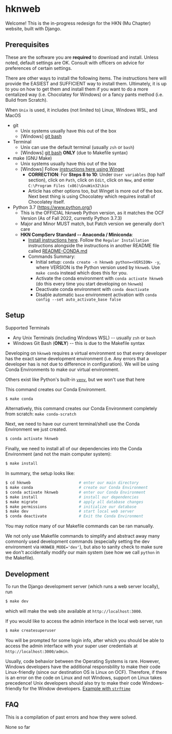 hknweb
======

Welcome! This is the in-progress redesign for the HKN (Mu Chapter) website, built with Django.

## Prerequisites
These are the software you are **required** to download and install. Unless noted, default settings are OK. Consult with officers on advice for preferences of certain settings.

There are other ways to install the following items. The instructions here will provide the EASIEST and SUFFICIENT way to install them. Ultimately, it is up to you on how to get them and install them if you want to do a more centalized way (i.e. Chocolatey for Windows) or a fancy pants method (i.e. Build from Scratch).

When `Unix` is used, it includes (not limited to) Linux, Windows WSL, and MacOS

* git
    * Unix systems usually have this out of the box
    * [Windows] [git bash](https://git-scm.com/downloads)
* Terminal
    * Unix can use the default terminal (usually `zsh` or `bash`)
    * [Windows] [git bash](https://git-scm.com/downloads) **ONLY** (due to Makefile syntax)
* make (GNU Make)
    * Unix systems usually have this out of the box
    * [Windows] Follow [instructions here using Winget](https://www.technewstoday.com/install-and-use-make-in-windows/#using-winget)
        * **CORRECTION**: For **Steps 8 to 10**: Under `User variables` (top half section), click on `Path`, click on `Edit`, click on `New`, and enter `C:\Program Files (x86)\GnuWin32\bin`
        * Article has other options too, but Winget is more out of the box. Next best thing is using Chocolatey which requires install of Chocolatey itself.
* Python 3.7 (https://www.python.org/)
    * This is the OFFICIAL hknweb Python version, as it matches the OCF Version (As of Fall 2022, currently Python 3.7.3)
    * Major and Minor MUST match, but Patch version we generally don't care
    * **HKN CompServ Standard -- Anaconda / Miniconda**:
        * [Install instructions here](https://conda.io/projects/conda/en/latest/user-guide/install/). Follow the `Regular Installation` instructions alongside the instructions in another README file called [README-CONDA.md](README-CONDA.md)
        * Commands Summary:
            * Initial setup: `conda create -n hknweb python=<VERSION> -y`, where VERSION is the Python version used by `hknweb`. Use `make conda` instead which does this for you.
            * Activate the conda environment with `conda activate hknweb` (do this every time you start developing on `hknweb`)
            * Deactivate conda environment with `conda deactivate`
            * Disable automatic `base` environment activation with `conda config --set auto_activate_base false`

## Setup

Supported Terminals
* Any Unix Terminals (including Windows WSL) -- usually `zsh` or `bash`
* Windows Git Bash (**ONLY**) -- this is due to the Makefile syntax

Developing on `hknweb` requires a virtual environment so that every developer has the exact same development environment (i.e. Any errors that a developer has is not due to difference in configuration). We will be using Conda Environments to make our virtual environment.

Others exist like Python's built-in [`venv`](https://docs.python.org/3/library/venv.html), but we won't use that here

This command creates our Conda Environment.
```sh
$ make conda
```

Alternatively, this command creates our Conda Environment completely from scratch: `make conda-scratch`

Next, we need to have our current terminal/shell use the Conda Environment we just created.
```sh
$ conda activate hknweb
```

Finally, we need to install all of our dependencies into the Conda Environment (and not the main computer system):
```sh
$ make install
```

In summary, the setup looks like:
```sh
$ cd hknweb                     # enter our main directory
$ make conda                    # create our Conda Environment
$ conda activate hknweb         # enter our Conda Environment
$ make install                  # install our dependencies
$ make migrate                  # apply all database changes
$ make permissions              # initialize our database
$ make dev                      # start local web server
$ conda deactivate              # Exit the Conda Environment
```

You may notice many of our Makefile commands can be ran manually.

We not only use Makefile commands to simplify and abstract away many commonly used development commands (especially setting the dev environment via `HKNWEB_MODE='dev'`), but also to sanity check to make sure we don't accidentally modify our main system (see how we call `python` in the Makefile).

## Development

To run the Django development server (which runs a web server locally), run
```sh
$ make dev
```
which will make the web site available at `http://localhost:3000`.

If you would like to access the admin interface in the local web server, run
```sh
$ make createsuperuser
```

You will be prompted for some login info, after which you should be able to access the admin interface with your super user credentials at `http://localhost:3000/admin`.

Usually, code behavior between the Operating Systems is rare.
However, Windows developers have the additional responsbility to make their code Linux-friendly (since our destination OS is Linux on OCF). Therefore, if there is an error on the code on Linux and not Windows, support on Linux takes precedence!
Unix developers should also try to make their code Windows-friendly for the Window developers. [Example with `strftime`](https://github.com/compserv/hknweb/commit/3dc27dfa7556561b7c244de2c431d3c99ee2eb5a)

## FAQ
This is a compilation of past errors and how they were solved.

None so far

